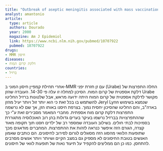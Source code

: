 ```yaml
---
title: "Outbreak of aseptic meningitis associated with mass vaccination with a urabe-containing measles-mumps-rubella vaccine: implications for immunization programs"
analyst: amantonio
article:
  type: article
  authors: Dourado
  year: 2000
  magazine: Am J Epidemiol
  link: https://www.ncbi.nlm.nih.gov/pubmed/10707922
  pubmed: 10707922
drugs:
- MMR חיסון
diseases:
- דלקת קרום המוח
countries:
- ברזיל
---
```


אחרי תחילת קמפיין חיסון המוני ב-MMR עם זן חזרת יפני (Urabe) החלה התפרצות של דלקת אספטית של קרום המוח. הסיכון למחלה זו עלה פי 14-30.
העובדה שהזן Urabe מקושר לדלקת אספטית של קרום המוח היתה ידועה מראש, אבל שלטונות ברזיל החליטו להשתמש בו בכל זאת כי הוא יותר זול ויותר יעיל מהזן Jeryl Lynn שנמצא בשימוש בארה"ב, והם החליטו שהסיכון יחסית נמוך.
בצרפת חיסנו באותו הזן, אך שם לא נרשמה התפרצות דלקת קרום מוח אספתית. מחברי המאמר מסבירים זאת ע"י כך שההתפרצויות בברזיל נרשמו בעיקר בערים גדולות בהן רוב האוכלוסיה מתגוררת בסמיכות לבתי חולים. בשילוב העובדה שמספר רב של ילדים חסנו תוך תקופה מאוד קצרה, הגורם הזה איפשר כנראה לזהות את ההתפרצות.
המחברים מודאגים מכך שתופעות הלוואי מהסוג הזה מסוגלים לגרום לסירוב לחיסונים. הם כותבים שאמון האנשים בטובת החיסונים לא מספיק גם במצב הקיים ושיותר ויותר אנשים מסרבים להתחסן. כמו כן הם ממליצים להקפיד על תיעוד נאות של תופעות לוואי של חיסונים.
